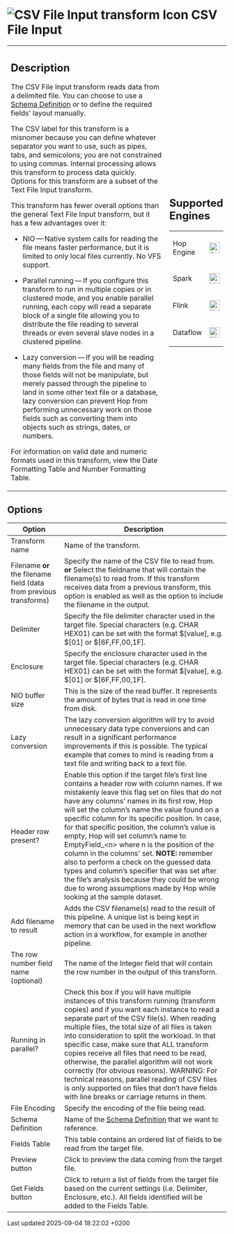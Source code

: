 <div id="header">

# <span class="image image-doc-icon">![CSV File Input transform Icon](../assets/images/transforms/icons/textfileinput.svg)</span> CSV File Input

</div>

<div id="content">

<div id="preamble">

<div class="sectionbody">

<table>
<colgroup>
<col style="width: 75%" />
<col style="width: 25%" />
</colgroup>
<tbody>
<tr class="odd">
<td><div class="content">
<div class="sect1">
<h2 id="_description">Description</h2>
<div class="sectionbody">
<div class="paragraph">
<p>The CSV File Input transform reads data from a delimited file. You can choose to use a <a href="metadata-types/static-schema-definition.V5BTA0j1PJ">Schema Definition</a> or to define the required fields' layout manually.</p>
</div>
<div class="paragraph">
<p>The CSV label for this transform is a misnomer because you can define whatever separator you want to use, such as pipes, tabs, and semicolons; you are not constrained to using commas. Internal processing allows this transform to process data quickly. Options for this transform are a subset of the Text File Input transform.</p>
</div>
<div class="paragraph">
<p>This transform has fewer overall options than the general Text File Input transform, but it has a few advantages over it:</p>
</div>
<div class="ulist">
<ul>
<li><p>NIO — Native system calls for reading the file means faster performance, but it is limited to only local files currently. No VFS support.</p></li>
<li><p>Parallel running — If you configure this transform to run in multiple copies or in clustered mode, and you enable parallel running, each copy will read a separate block of a single file allowing you to distribute the file reading to several threads or even several slave nodes in a clustered pipeline.</p></li>
<li><p>Lazy conversion — If you will be reading many fields from the file and many of those fields will not be manipulate, but merely passed through the pipeline to land in some other text file or a database, lazy conversion can prevent Hop from performing unnecessary work on those fields such as converting them into objects such as strings, dates, or numbers.</p></li>
</ul>
</div>
<div class="paragraph">
<p>For information on valid date and numeric formats used in this transform, view the Date Formatting Table and Number Formatting Table.</p>
</div>
</div>
</div>
</div></td>
<td><div class="content">
<div class="sect1">
<h2 id="_supported_engines">Supported Engines</h2>
<div class="sectionbody">
<table>
<tbody>
<tr class="odd">
<td><p>Hop Engine</p></td>
<td><div class="content">
<div class="paragraph">
<p><span class="image"><img src="../assets/images/check_mark.svg" alt="Supported" width="24" /></span></p>
</div>
</div></td>
</tr>
<tr class="even">
<td><p>Spark</p></td>
<td><div class="content">
<div class="paragraph">
<p><span class="image"><img src="../assets/images/cross.svg" alt="Not Supported" width="24" /></span></p>
</div>
</div></td>
</tr>
<tr class="odd">
<td><p>Flink</p></td>
<td><div class="content">
<div class="paragraph">
<p><span class="image"><img src="../assets/images/cross.svg" alt="Not Supported" width="24" /></span></p>
</div>
</div></td>
</tr>
<tr class="even">
<td><p>Dataflow</p></td>
<td><div class="content">
<div class="paragraph">
<p><span class="image"><img src="../assets/images/cross.svg" alt="Not Supported" width="24" /></span></p>
</div>
</div></td>
</tr>
</tbody>
</table>
</div>
</div>
</div></td>
</tr>
</tbody>
</table>

</div>

</div>

<div class="sect1">

## Options

<div class="sectionbody">

| Option                                                             | Description                                                                                                                                                                                                                                                                                                                                                                                                                                                                                                                                                                                                                                                                                                          |
| ------------------------------------------------------------------ | -------------------------------------------------------------------------------------------------------------------------------------------------------------------------------------------------------------------------------------------------------------------------------------------------------------------------------------------------------------------------------------------------------------------------------------------------------------------------------------------------------------------------------------------------------------------------------------------------------------------------------------------------------------------------------------------------------------------- |
| Transform name                                                     | Name of the transform.                                                                                                                                                                                                                                                                                                                                                                                                                                                                                                                                                                                                                                                                                               |
| Filename **or** the filename field (data from previous transforms) | Specify the name of the CSV file to read from. **or** Select the fieldname that will contain the filename(s) to read from. If this transform receives data from a previous transform, this option is enabled as well as the option to include the filename in the output.                                                                                                                                                                                                                                                                                                                                                                                                                                            |
| Delimiter                                                          | Specify the file delimiter character used in the target file. Special characters (e.g. CHAR HEX01) can be set with the format $\[value\], e.g. $\[01\] or $\[6F,FF,00,1F\].                                                                                                                                                                                                                                                                                                                                                                                                                                                                                                                                          |
| Enclosure                                                          | Specify the enclosure character used in the target file. Special characters (e.g. CHAR HEX01) can be set with the format $\[value\], e.g. $\[01\] or $\[6F,FF,00,1F\].                                                                                                                                                                                                                                                                                                                                                                                                                                                                                                                                               |
| NIO buffer size                                                    | This is the size of the read buffer. It represents the amount of bytes that is read in one time from disk.                                                                                                                                                                                                                                                                                                                                                                                                                                                                                                                                                                                                           |
| Lazy conversion                                                    | The lazy conversion algorithm will try to avoid unnecessary data type conversions and can result in a significant performance improvements if this is possible. The typical example that comes to mind is reading from a text file and writing back to a text file.                                                                                                                                                                                                                                                                                                                                                                                                                                                  |
| Header row present?                                                | Enable this option if the target file’s first line contains a header row with column names. If we mistakenly leave this flag set on files that do not have any columns' names in its first row, Hop will set the column’s name the value found on a specific column for its specific position. In case, for that specific position, the column’s value is empty, Hop will set column’s name to EmptyField\_\<n\> where n is the position of the column in the columns' set. **NOTE:** remember also to perform a check on the guessed data types and column’s specifier that was set after the file’s analysis because they could be wrong due to wrong assumptions made by Hop while looking at the sample dataset. |
| Add filename to result                                             | Adds the CSV filename(s) read to the result of this pipeline. A unique list is being kept in memory that can be used in the next workflow action in a workflow, for example in another pipeline.                                                                                                                                                                                                                                                                                                                                                                                                                                                                                                                     |
| The row number field name (optional)                               | The name of the Integer field that will contain the row number in the output of this transform.                                                                                                                                                                                                                                                                                                                                                                                                                                                                                                                                                                                                                      |
| Running in parallel?                                               | Check this box if you will have multiple instances of this transform running (transform copies) and if you want each instance to read a separate part of the CSV file(s). When reading multiple files, the total size of all files is taken into consideration to split the workload. In that specific case, make sure that ALL transform copies receive all files that need to be read, otherwise, the parallel algorithm will not work correctly (for obvious reasons). WARNING: For technical reasons, parallel reading of CSV files is only supported on files that don’t have fields with line breaks or carriage returns in them.                                                                              |
| File Encoding                                                      | Specify the encoding of the file being read.                                                                                                                                                                                                                                                                                                                                                                                                                                                                                                                                                                                                                                                                         |
| Schema Definition                                                  | Name of the [Schema Definition](metadata-types/static-schema-definition.V5BTA0j1PJ) that we want to reference.                                                                                                                                                                                                                                                                                                                                                                                                                                                                                                                                                                                                       |
| Fields Table                                                       | This table contains an ordered list of fields to be read from the target file.                                                                                                                                                                                                                                                                                                                                                                                                                                                                                                                                                                                                                                       |
| Preview button                                                     | Click to preview the data coming from the target file.                                                                                                                                                                                                                                                                                                                                                                                                                                                                                                                                                                                                                                                               |
| Get Fields button                                                  | Click to return a list of fields from the target file based on the current settings (i.e. Delimiter, Enclosure, etc.). All fields identified will be added to the Fields Table.                                                                                                                                                                                                                                                                                                                                                                                                                                                                                                                                      |

</div>

</div>

</div>

<div id="footer">

<div id="footer-text">

Last updated 2025-09-04 18:22:02 +0200

</div>

</div>
